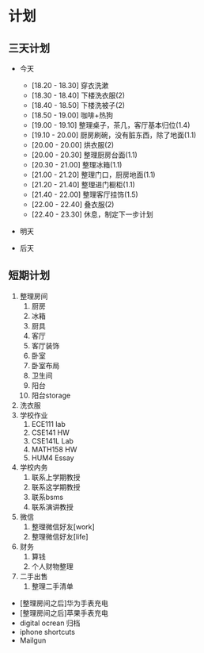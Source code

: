 # 计划

## 三天计划
- 今天
  - [18.20 - 18.30] 穿衣洗漱
  - [18.30 - 18.40] 下楼洗衣服(2)
  - [18.40 - 18.50] 下楼洗被子(2)
  - [18.50 - 19.00] 咖啡+热狗
  - [19.00 - 19.10] 整理桌子，茶几，客厅基本归位(1.4)
  - [19.10 - 20.00] 厨房刷碗，没有脏东西，除了地面(1.1)
  - [20.00 - 20.00] 烘衣服(2)
  - [20.00 - 20.30] 整理厨房台面(1.1)
  - [20.30 - 21.00] 整理冰箱(1.1)
  - [21.00 - 21.20] 整理门口，厨房地面(1.1)
  - [21.20 - 21.40] 整理进门橱柜(1.1)
  - [21.40 - 22.00] 整理客厅挂饰(1.5)
  - [22.00 - 22.40] 叠衣服(2)
  - [22.40 - 23.30] 休息，制定下一步计划
- 明天

- 后天

## 短期计划
1. 整理房间
   1. 厨房
   2. 冰箱
   3. 厨具
   4. 客厅
   5. 客厅装饰
   6. 卧室
   7. 卧室布局
   8. 卫生间
   9. 阳台
   10. 阳台storage
2.  洗衣服
3.  学校作业
    1.  ECE111 lab
    2.  CSE141 HW
    3.  CSE141L Lab
    4.  MATH158 HW
    5.  HUM4 Essay
4. 学校内务
   1. 联系上学期教授
   2. 联系这学期教授
   3. 联系bsms
   4. 联系演讲教授
5. 微信
   1. 整理微信好友[work]
   2. 整理微信好友[life]
6. 财务
   1. 算钱
   2. 个人财物整理
7. 二手出售
   1. 整理二手清单


- [整理房间之后]华为手表充电
- [整理房间之后]苹果手表充电
- digital ocrean 归档
- iphone shortcuts
- Mailgun

